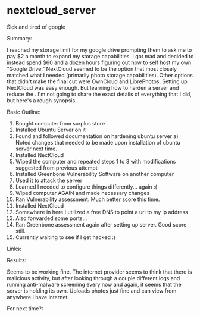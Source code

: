 # nextcloud_server
Sick and tired of google

Summary:

I reached my storage limit for my google drive prompting them to ask me to pay $2 a month to expand my storage capabilities. I got mad and decided to instead spend $60 and a dozen hours figuring out how to self host my own "Google Drive." NextCloud seemed to be the option that most closely matched what I needed (primarily photo storage capabilities). Other options that didn't make the final cut were OwnCloud and LibrePhotos. Setting up NextCloud was easy enough. But learning how to harden a server and reduce the . I'm not going to share the exact details of everything that I did, but here's a rough synopsis.

Basic Outline:

1. Bought computer from surplus store
2. Installed Ubuntu Server on it
3. Found and followed documentation on hardening ubuntu server
  a) Noted changes that needed to be made upon installation of ubuntu server next time.
4. Installed NextCloud
5. Wiped the computer and repeated steps 1 to 3 with modifications suggested from previous attempt
6. Installed Greenbone Vulnerability Software on another computer
7. Used it to attack the server
8. Learned I needed to configure things differently... again :(
9. Wiped computer AGAIN and made necessary changes
10. Ran Vulnerability assessment. Much better score this time.
11. Installed NextCloud
12. Somewhere in here I utilized a free DNS to point a url to my ip address
13. Also forwarded some ports...
14. Ran Greenbone assessment again after setting up server. Good score still.
15. Currently waiting to see if I get hacked :)

Links:



Results:

Seems to be working fine. The internet provider seems to think that there is malicious activity, but after looking through a couple different logs and running anti-malware screening every now and again, it seems that the server is holding its own. Uploads photos just fine and can view from anywhere I have internet.

For next time?:

